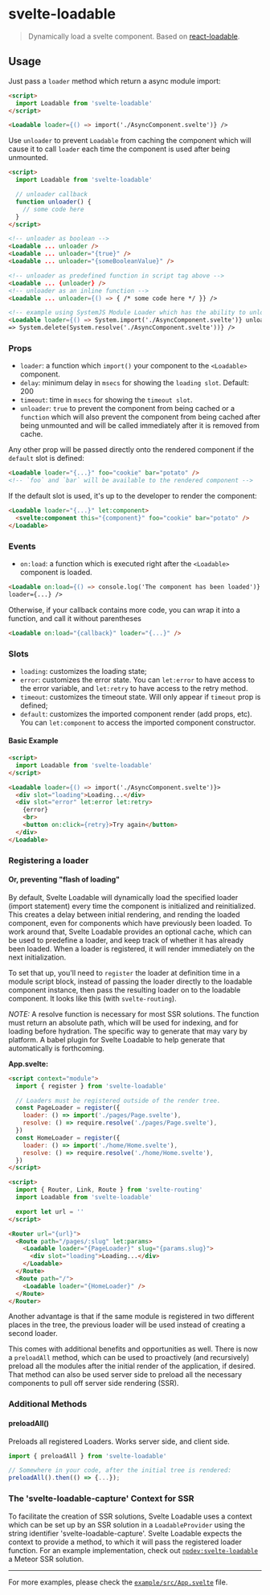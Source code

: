 # svelte-loadable

> Dynamically load a svelte component. Based on [react-loadable](https://github.com/jamiebuilds/react-loadable).

## Usage

Just pass a `loader` method which return a async module import:

```html
<script>
  import Loadable from 'svelte-loadable'
</script>

<Loadable loader={() => import('./AsyncComponent.svelte')} />
```

Use `unloader` to prevent `Loadable` from caching the component which will cause it to call `loader` each time the component is used after being unmounted.

```html
<script>
  import Loadable from 'svelte-loadable'

  // unloader callback
  function unloader() {
    // some code here
  }
</script>

<!-- unloader as boolean -->
<Loadable ... unloader />
<Loadable ... unloader="{true}" />
<Loadable ... unloader="{someBooleanValue}" />

<!-- unloader as predefined function in script tag above -->
<Loadable ... {unloader} />
<!-- unloader as an inline function -->
<Loadable ... unloader={() => { /* some code here */ }} />

<!-- example using SystemJS Module Loader which has the ability to unload (delete) a previously loaded module -->
<Loadable loader={() => System.import('./AsyncComponent.svelte')} unloader={()
=> System.delete(System.resolve('./AsyncComponent.svelte'))} />
```

### Props

- `loader`: a function which `import()` your component to the `<Loadable>` component.
- `delay`: minimum delay in `msecs` for showing the `loading slot`. Default: 200
- `timeout`: time in `msecs` for showing the `timeout slot`.
- `unloader`: `true` to prevent the component from being cached or a `function` which will also prevent the component from being cached after being unmounted and will be called immediately after it is removed from cache.

Any other prop will be passed directly onto the rendered component if the `default` slot is defined:

```html
<Loadable loader="{...}" foo="cookie" bar="potato" />
<!-- `foo` and `bar` will be available to the rendered component -->
```

If the default slot is used, it's up to the developer to render the component:

```html
<Loadable loader="{...}" let:component>
  <svelte:component this="{component}" foo="cookie" bar="potato" />
</Loadable>
```

### Events

- `on:load`: a function which is executed right after the `<Loadable>` component is loaded.

```html
<Loadable on:load={() => console.log('The component has been loaded')}
loader={...} />
```

Otherwise, if your callback contains more code, you can wrap it into a function, and call it without parentheses

```html
<Loadable on:load="{callback}" loader="{...}" />
```

### Slots

- `loading`: customizes the loading state;
- `error`: customizes the error state. You can `let:error` to have access to the error variable, and `let:retry` to have access to the retry method.
- `timeout`: customizes the timeout state. Will only appear if `timeout` prop is defined;
- `default`: customizes the imported component render (add props, etc). You can `let:component` to access the imported component constructor.

#### Basic Example

```html
<script>
  import Loadable from 'svelte-loadable'
</script>

<Loadable loader={() => import('./AsyncComponent.svelte')}>
  <div slot="loading">Loading...</div>
  <div slot="error" let:error let:retry>
    {error}
    <br>
    <button on:click={retry}>Try again</button>
  </div>
</Loadable>
```

### Registering a loader

#### Or, preventing "flash of loading"

By default, Svelte Loadable will dynamically load the specified loader (import statement) every time the component is initialized and reinitialized. This creates a delay between initial rendering, and rending the loaded component, even for components which have previously been loaded. To work around that, Svelte Loadable provides an optional cache, which can be used to predefine a loader, and keep track of whether it has already been loaded. When a loader is registered, it will render immediately on the next initialization.

To set that up, you'll need to `register` the loader at definition time in a module script block, instead of passing the loader directly to the loadable component instance, then pass the resulting loader on to the loadable component. It looks like this (with `svelte-routing`).

_NOTE:_ A resolve function is necessary for most SSR solutions. The function must return an absolute path, which will be used for indexing, and for loading before hydration. The specific way to generate that may vary by platform. A babel plugin for Svelte Loadable to help generate that automatically is forthcoming.

**App.svelte:**

```html
<script context="module">
  import { register } from 'svelte-loadable'

  // Loaders must be registered outside of the render tree.
  const PageLoader = register({
    loader: () => import('./pages/Page.svelte'),
    resolve: () => require.resolve('./pages/Page.svelte'),
  })
  const HomeLoader = register({
    loader: () => import('./home/Home.svelte'),
    resolve: () => require.resolve('./home/Home.svelte'),
  })
</script>

<script>
  import { Router, Link, Route } from 'svelte-routing'
  import Loadable from 'svelte-loadable'

  export let url = ''
</script>

<Router url="{url}">
  <Route path="/pages/:slug" let:params>
    <Loadable loader="{PageLoader}" slug="{params.slug}">
      <div slot="loading">Loading...</div>
    </Loadable>
  </Route>
  <Route path="/">
    <Loadable loader="{HomeLoader}" />
  </Route>
</Router>
```

Another advantage is that if the same module is registered in two different places in the tree, the previous loader will be used instead of creating a second loader.

This comes with additional benefits and opportunities as well. There is now a `preloadAll` method, which can be used to proactively (and recursively) preload all the modules after the initial render of the application, if desired. That method can also be used server side to preload all the necessary components to pull off server side rendering (SSR).

### Additional Methods

#### preloadAll()

Preloads all registered Loaders. Works server side, and client side.

```js
import { preloadAll } from 'svelte-loadable'

// Somewhere in your code, after the initial tree is rendered:
preloadAll().then(() => {...});
```

### The 'svelte-loadable-capture' Context for SSR

To facilitate the creation of SSR solutions, Svelte Loadable uses a context which can be set up by an SSR solution in a `LoadableProvider` using the string identifier 'svelte-loadable-capture'. Svelte Loadable expects the context to provide a method, to which it will pass the registered loader function. For an example implementation, check out [`npdev:svelte-loadable`](https://github.com/CaptainN/npdev-svelte-loadable) a Meteor SSR solution.

---

For more examples, please check the [`example/src/App.svelte`](https://github.com/kaisermann/svelte-loadable/blob/master/example/src/App.svelte) file.
